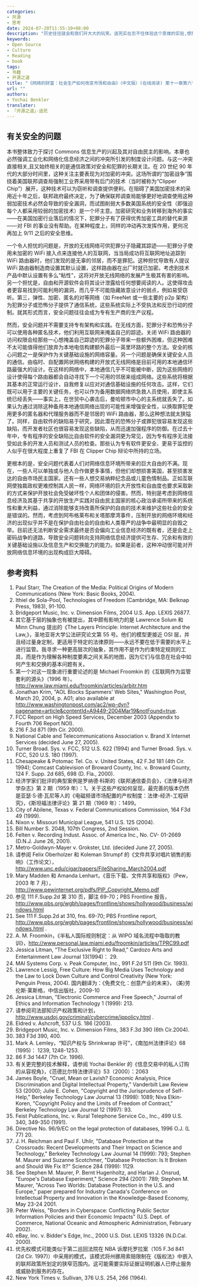 ```yaml
---
categories:
- 开源
- 思考
date: 2024-07-28T11:55:10+08:00
description: "历史往往就会和我们开大大的玩笑。适兕实在忍不住体验这个思维的实验,想象虚拟的历史，于是尝试花几个月的时间翻译。Enjoy！Happy Reading～"
keywords:
- Open Source
- Culture
- Reading
- book
tags:
- 书籍
- 开源之道
title: "《网络的财富：社会生产如何改变市场和自由》（中文版）(在线阅读) 第十一章第六节"
url: ""
authors:
- Yochai Benkler
translater:
- 「开源之道」·适兕
---
```


## 有关安全的问题

本书整体致力于探讨 Commons 信息生产的兴起及其对自由民主的影响。本章也必然强调工业化和网络化信息经济之间的冲突所引发的制度设计问题。与这一冲突直接相关,且又始终相关的是通信政策对安全和犯罪的长期关注。在 20 世纪 90 年代的大部分时间里，这种关注主要表现为对加密的冲突。这场所谓的“加密战争”围绕着美国联邦调查局强制工业界采用带有后门的技术（当时被称为“Clipper Chip”）展开，这种技术可以为窃听和调查提供便利。在阻碍了美国加密技术的采用近十年之后，联邦政府最终决定，为了确保联邦调查局能够更好地调查使用这种弱加密技术必然会导致的安全漏洞，而试图削弱大多数美国系统的安全性（即强迫每个人都采用较弱的加密技术）是一个坏主意。加密研究和业务转移到海外的事实——在美国加密行业落后的情况下，犯罪分子有了获得优秀加密工具的替代来源——对 FBI 的事业没有帮助。在某种程度上，同样的冲动再次发挥作用，更何况再加上 9/11 之后的安全思维。

一个令人担忧的问题是，开放的无线网络可供犯罪分子隐藏其踪迹——犯罪分子使用未加密的 WiFi 接入点来连接他人的互联网，当当局成功将互联网地址追踪到 WiFi 路由器时，他们发现的是无辜的邻居，而不是罪犯。这种担忧导致有人提议 WiFi 路由器制造商设置其默认设置，这样路由器在出厂时就已加密。考虑到技术产品中默认设置有多么“粘性”，这将对开放无线网络的发展产生极其有害的影响。另一个担忧是，自由和开源软件会将其设计泄露给任何想要阅读的人。这使得攻击者更容易找到可能利用的漏洞，而几乎不可能隐藏故意设计的弱点，例如易受窃听。第三，弹性、加密、匿名的对等网络（如 FreeNet 或一些主要的 p2p 架构）为犯罪分子或恐怖分子提供了通信系统，这些系统实际上不受执法和反恐行动的控制。就其形式而言，安全问题往往会成为专有生产商的生产议程。

然而，安全问题并不需要支持专有架构和实践。在无线方面，犯罪分子和恐怖分子可以使用各种匿名技术，他们利用互联网来掩盖自己的踪迹。关闭 WiFi 路由器的访问权限会给那些一心想掩盖自己踪迹的犯罪分子带来一些额外困难，但这种困难不太可能值得他们放弃为本地电信构建额外最后一英里环路的整个方法。安全的核心问题之一是保护作为关键基础设施的网络容量。另一个问题是确保关键安全人员的通信。由临时、自配置网状网络构建的开放式无线网络是目前可用的本地通信环路最强大的设计。在这样的网络中，本地通信几乎不可能被中断，因为这些网络的设计使得每个路由器都会自动寻找下一个可用的邻居来组成网络。这些系统将根据其基本的正常运行设计，自我修复以应对对通信基础设施的任何攻击。这样，它们既可以用于主要的关键任务，也可以作为备用数据网络供急救人员使用，即使主系统已经丢失——事实上，在世贸中心袭击后，曼哈顿市中心的主系统就丢失了。如果认为通过消除这种备用本地通信网络出现的可能性来增强安全性，以换取罪犯使用更多的匿名器和代理服务器而不是邻居的 WiFi 路由器，那么这种想法就太狭隘了。同样，自由软件的缺陷易于研究，因此潜在的恐怖分子或罪犯很容易发现这些缺陷，而开发者社区也很容易发现这些缺陷，从而迅速加强程序的防御。在过去十年中，专有程序的安全缺陷比自由软件的安全漏洞更为常见，因为专有程序无法接受如此多的开发人员和测试人员的检查。那些认为专有软件更安全、更易于监控的人似乎在很大程度上重复了 FBI 在 Clipper Chip 辩论中所持的立场。

更根本的是，安全问题代表着人们对网络信息环境所带来的巨大自由的不满。现在，一些人可以单独或与他人合作做更多事情，但他们却想损害美国，甚至损害发达的自由市场民主国家。还有一些人想交易纳粹纪念品或儿童色情制品。正如互联网使独裁政权更难控制其人民一样，网络环境的巨大开放性和自由度也要求采取新的方式来保护开放社会免受破坏性个人和团体的侵害。然而，特别是考虑到网络信息经济及其基于共享的开放生产实践对自由民主国家的核心政治承诺所带来的系统性和重大利益，通过消除能够支持改善所保护的自由的技术来维护这些社会的安全是错误的。然而，考虑到阿布格莱布和关塔那摩湾事件，压制开放的网络环境和经济的出现似乎并不是在保护自由社会的自由和人类尊严的战争中最明显的自毁之举。目前还无法判断安全需求最终是否会偏向工业信息经济的既有者，还是会走上密码战争的道路，导致安全问题转向支持网络信息经济提供可生存、冗余和有效的关键基础设施以及信息生产和交换能力的能力。如果是前者，这种冲动很可能对开放网络信息环境的出现构成巨大障碍。

## 参考资料

1. Paul Starr, The Creation of the Media: Political Origins of Modern Communications (New York: Basic Books, 2004).
2. Ithiel de Sola-Pool, Technologies of Freedom (Cambridge, MA: Belknap Press, 1983), 91-100.
3. Bridgeport Music, Inc. v. Dimension Films, 2004 U.S. App. LEXIS 26877.
4. 其它基于层的抽象也有被提出，其中颇有影响力的是 Lawrence Solum 和 Minn Chung 提出的《The Layers Principle: Internet Architecture and the Law,》，圣地亚哥大学公法研究论文第 55 号。他们的模型更接近 OSI 层，并且经过量身定制，更适用于特定的法律原则——永远不要在低于需要的水平上进行监管。我寻求一种更高层次的抽象，其作用不是作为约束特定规则的工具，而是作为理解各种制度要素之间关系的地图，因为它们与信息在社会中如何产生和交换的基本问题有关。
5. 第一个对这一现象进行重要论述的是 Michael Froomkin 的《互联网作为监管套利的源头》（1996 年）。http://www.law.miami.edu/froomkin/articles/arbitr.htm 
6. Jonathan Krim, "AOL Blocks Spammers' Web Sites," Washington Post, March 20, 2004, p. A01; also available at http://www.washingtonpost.com/ac2/wp-dyn?pagename=article&contentId=A9449-2004Mar19&notFound=true.
7. FCC Report on High Speed Services, December 2003 (Appendix to Fourth 706 Report NOI).
8. 216 F.3d 871 (9th Cir. 2000).
9. National Cable and Telecommunications Association v. Brand X Internet Services (decided June 27, 2005).
10. Turner Broad. Sys. v. FCC, 512 U.S. 622 (1994) and Turner Broad. Sys. v. FCC, 520 U.S. 180 (1997).
11. Chesapeake & Potomac Tel. Co. v. United States, 42 F.3d 181 (4th Cir. 1994); Comcast Cablevision of Broward County, Inc. v. Broward County, 124 F. Supp. 2d 685, 698 (D. Fla., 2000).
12. 经济学家们批评的典型案例是罗纳德·科斯的《联邦通信委员会》，《法律与经济学杂志》第 2 期（1959 年）：1。关于这些产权如何呈现，最完善的版本仍然是亚瑟·S·德·瓦尼等人的《电磁频谱市场配置的产权制度：法律-经济-工程研究》，《斯坦福法律评论》第 21 期（1969 年）：1499。
13. City of Abilene, Texas v. Federal Communications Commission, 164 F3d 49 (1999).
14. Nixon v. Missouri Municipal League, 541 U.S. 125 (2004).
15. Bill Number S. 2048, 107th Congress, 2nd Session.
16. Felten v. Recording Indust. Assoc. of America Inc., No. CV- 01-2669 (D.N.J. June 26, 2001).
17. Metro-Goldwyn-Mayer v. Grokster, Ltd. (decided June 27, 2005).
18. 请参阅 Felix Oberholzer 和 Koleman Strumpf 的《文件共享对唱片销售的影响》（工作论文），http://www.unc.edu/cigar/papers/FileSharing_March2004.pdf
19. Mary Madden 和 Amanda Lenhart，《音乐下载、文件共享和版权》（Pew，2003 年 7 月），http://www.pewinternet.org/pdfs/PIP_Copyright_Memo.pdf
20. 参见 111 F.Supp.2d 第 310 页，脚注 69-70；PBS Frontline 报告，http://www.pbs.org/wgbh/pages/frontline/shows/hollywood/business/windows.html
21. See 111 F.Supp.2d at 310, fns. 69-70; PBS Frontline report, http://www.pbs.org/wgbh/pages/frontline/shows/hollywood/business/windows.html .
22. A. M. Froomkin，《半私人国际规则制定：从 WIPO 域名流程中吸取的教训》，http://www.personal.law.miami.edu/froomkin/articles/TPRC99.pdf 
23. Jessica Litman, “The Exclusive Right to Read,” Cardozo Arts and Entertainment Law Journal 13(1994)： 29.
24. MAI Systems Corp. v. Peak Computer, Inc., 991 F.2d 511 (9th Cir. 1993).
25. Lawrence Lessig, Free Culture: How Big Media Uses Technology and the Law to Lock Down Culture and Control Creativity (New York: Penguin Press, 2004).  国内翻译为：《免费文化：创意产业的未来》， (美)劳伦斯·莱斯格，中信出版社，2009-10
26. Jessica Litman, "Electronic Commerce and Free Speech," Journal of Ethics and Information Technology 1 (1999): 213.
27. 请参阅司法部知识产权政策和计划， http://www.usdoj.gov/criminal/cybercrime/ippolicy.html .
28. Eldred v. Ashcroft, 537 U.S. 186 (2003).
29. Bridgeport Music, Inc. v. Dimension Films, 383 F.3d 390 (6th Cir.2004).
30. 383 F3d 390, 400.
31. Mark A. Lemley，“知识产权与 Shrinkwrap 许可”，《南加州法律评论》68 (1995)： 1239, 1248-1253.
32. 86 F.3d 1447 (7th Cir. 1996).
33. 有关更完整的技术解释，请参阅 Yochai Benkler 的《信息交易中的私人订购的从容视角》，《范德比尔特法律评论》53（2000）：2063
34. James Boyle, "Cruel, Mean or Lavish? Economic Analysis, Price Discrimination and Digital Intellectual Property," Vanderbilt Law Review 53 (2000); Julie E. Cohen, "Copyright and the Jurisprudence of Self-Help," Berkeley Technology Law Journal 13 (1998): 1089; Niva Elkin-Koren, "Copyright Policy and the Limits of Freedom of Contract," Berkeley Technology Law Journal 12 (1997): 93.
35. Feist Publications, Inc. v. Rural Telephone Service Co., Inc., 499 U.S. 340, 349-350 (1991).
36. Directive No. 96/9/EC on the legal protection of databases, 1996 O.J. (L 77) 20.
37. J. H. Reichman and Paul F. Uhlir, "Database Protection at the Crossroads: Recent Developments and Their Impact on Science and Technology," Berkeley Technology Law Journal 14 (1999): 793; Stephen M. Maurer and Suzanne Scotchmer, "Database Protection: Is It Broken and Should We Fix It?" Science 284 (1999): 1129.
38. See Stephen M. Maurer, P. Bernt Hugenholtz, and Harlan J. Onsrud, "Europe's Database Experiment," Science 294 (2001): 789; Stephen M. Maurer, "Across Two Worlds: Database Protection in the U.S. and Europe," paper prepared for Industry Canada's Conference on Intellectual Property and Innovation in the Knowledge-Based Economy, May 23-24 2001.
39. Peter Weiss, "Borders in Cyberspace: Conflicting Public Sector Information Policies and their Economic Impacts" (U.S. Dept. of Commerce, National Oceanic and Atmospheric Administration, February 2002).
40. eBay, Inc. v. Bidder's Edge, Inc., 2000 U.S. Dist. LEXIS 13326 (N.D.Cal. 2000).
41. 优先权模式可能类似于第二巡回法院在 NBA 诉摩托罗拉案（105 F.3d 841 (2d Cir. 1997)）中采用的模式，该模式将州挪用索赔限制在《版权法》中嵌入的联邦政策所划定的狭窄范围内。这可能需要实际证据证明机器人已停止服务或威胁到服务的存在。
42. New York Times v. Sullivan, 376 U.S. 254, 266 (1964).

